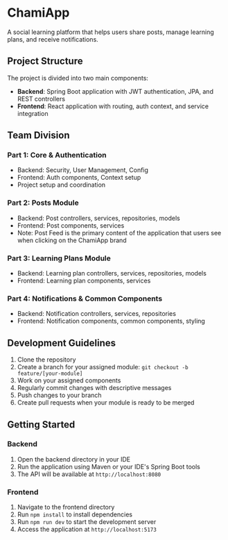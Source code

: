 # ChamiApp

A social learning platform that helps users share posts, manage learning plans, and receive notifications.

## Project Structure

The project is divided into two main components:
- **Backend**: Spring Boot application with JWT authentication, JPA, and REST controllers
- **Frontend**: React application with routing, auth context, and service integration

## Team Division

### Part 1: Core & Authentication
- Backend: Security, User Management, Config
- Frontend: Auth components, Context setup
- Project setup and coordination

### Part 2: Posts Module
- Backend: Post controllers, services, repositories, models
- Frontend: Post components, services
- Note: Post Feed is the primary content of the application that users see when clicking on the ChamiApp brand

### Part 3: Learning Plans Module
- Backend: Learning plan controllers, services, repositories, models
- Frontend: Learning plan components, services

### Part 4: Notifications & Common Components
- Backend: Notification controllers, services, repositories
- Frontend: Notification components, common components, styling

## Development Guidelines

1. Clone the repository
2. Create a branch for your assigned module: `git checkout -b feature/[your-module]`
3. Work on your assigned components
4. Regularly commit changes with descriptive messages
5. Push changes to your branch
6. Create pull requests when your module is ready to be merged

## Getting Started

### Backend
1. Open the backend directory in your IDE
2. Run the application using Maven or your IDE's Spring Boot tools
3. The API will be available at `http://localhost:8080`

### Frontend
1. Navigate to the frontend directory
2. Run `npm install` to install dependencies
3. Run `npm run dev` to start the development server
4. Access the application at `http://localhost:5173`
